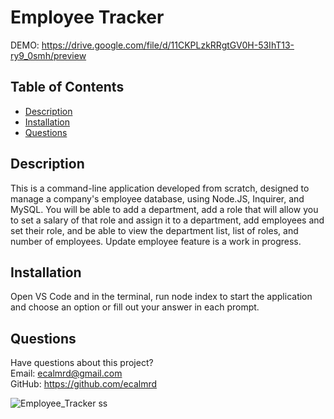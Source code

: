 # Employee Tracker

DEMO: https://drive.google.com/file/d/11CKPLzkRRgtGV0H-53IhT13-ry9_0smh/preview

## Table of Contents
* [Description](#description)  
* [Installation](#installation)  
* [Questions](#questions)

## Description
This is a command-line application developed from scratch, designed to manage a company's employee database, using Node.JS, Inquirer, and MySQL. 
You will be able to add a department, add a role that will allow you to set a salary of that role and assign it to a department, add employees and set their role, and  be able to view the department list, list of roles, and number of employees. Update employee feature is a work in progress.

## Installation
Open VS Code and in the terminal, run node index to start the application and choose an option or fill out your answer in each prompt.

## Questions
Have questions about this project?  
Email: ecalmrd@gmail.com  
GitHub: https://github.com/ecalmrd


![Employee_Tracker ss](https://user-images.githubusercontent.com/110567243/225819699-93282f7a-9664-4b88-9e92-46095109beca.PNG)
